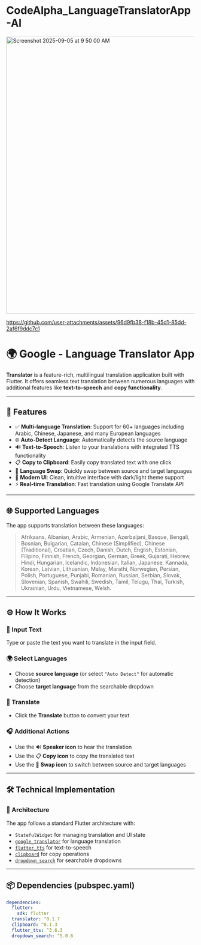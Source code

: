 # CodeAlpha_LanguageTranslatorApp-Al
<img width="1224" height="738" alt="Screenshot 2025-09-05 at 9 50 00 AM" src="https://github.com/user-attachments/assets/c075e494-2628-46de-a0dc-fa27573b12ca" />

https://github.com/user-attachments/assets/96d9fb38-f18b-45d1-85dd-2af6f9ddc7c1

# 🌍 Google - Language Translator App

**Translator** is a feature-rich, multilingual translation application built with Flutter. It offers seamless text translation between numerous languages with additional features like **text-to-speech** and **copy functionality**.

---

## 🚀 Features

- ✅ **Multi-language Translation**: Support for 60+ languages including Arabic, Chinese, Japanese, and many European languages  
- 🌐 **Auto-Detect Language**: Automatically detects the source language  
- 🔊 **Text-to-Speech**: Listen to your translations with integrated TTS functionality  
- 📋 **Copy to Clipboard**: Easily copy translated text with one click  
- 🔁 **Language Swap**: Quickly swap between source and target languages  
- 🎨 **Modern UI**: Clean, intuitive interface with dark/light theme support  
- ⚡ **Real-time Translation**: Fast translation using Google Translate API  

---

## 🌐 Supported Languages

The app supports translation between these languages:

> Afrikaans, Albanian, Arabic, Armenian, Azerbaijani, Basque, Bengali, Bosnian, Bulgarian, Catalan, Chinese (Simplified), Chinese (Traditional), Croatian, Czech, Danish, Dutch, English, Estonian, Filipino, Finnish, French, Georgian, German, Greek, Gujarati, Hebrew, Hindi, Hungarian, Icelandic, Indonesian, Italian, Japanese, Kannada, Korean, Latvian, Lithuanian, Malay, Marathi, Norwegian, Persian, Polish, Portuguese, Punjabi, Romanian, Russian, Serbian, Slovak, Slovenian, Spanish, Swahili, Swedish, Tamil, Telugu, Thai, Turkish, Ukrainian, Urdu, Vietnamese, Welsh.

---

## ⚙️ How It Works

### 📝 Input Text
Type or paste the text you want to translate in the input field.

### 🌍 Select Languages

- Choose **source language** (or select `"Auto Detect"` for automatic detection)  
- Choose **target language** from the searchable dropdown  

### 🔄 Translate

- Click the **Translate** button to convert your text

### 🎧 Additional Actions

- Use the 🔊 **Speaker icon** to hear the translation  
- Use the 📋 **Copy icon** to copy the translated text  
- Use the 🔁 **Swap icon** to switch between source and target languages  

---

## 🛠️ Technical Implementation

### 🧱 Architecture

The app follows a standard Flutter architecture with:

- `StatefulWidget` for managing translation and UI state  
- [`google_translator`](https://pub.dev/packages/translator) for language translation  
- [`flutter_tts`](https://pub.dev/packages/flutter_tts) for text-to-speech  
- [`clipboard`](https://pub.dev/packages/clipboard) for copy operations  
- [`dropdown_search`](https://pub.dev/packages/dropdown_search) for searchable dropdowns  

---

## 📦 Dependencies (pubspec.yaml)

```yaml
dependencies:
  flutter:
    sdk: flutter
  translator: ^0.1.7
  clipboard: ^0.1.3
  flutter_tts: ^3.6.3
  dropdown_search: ^5.0.6
